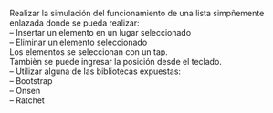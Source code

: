 Realizar la simulación del funcionamiento de una lista simpñemente enlazada donde se pueda realizar:<br>
  – Insertar un elemento en un lugar seleccionado<br>
  – Eliminar un elemento seleccionado<br>
Los elementos se seleccionan con un tap.<br>
Tambièn se puede ingresar la posición desde el teclado.<br>
– Utilizar alguna de las bibliotecas expuestas:<br>
  – Bootstrap<br>
  – Onsen<br>
  – Ratchet<br>
